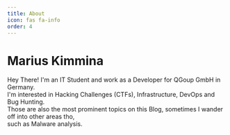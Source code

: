 ```yaml
---
title: About
icon: fas fa-info
order: 4
---
```


# Marius Kimmina
Hey There! I'm an IT Student and work as a Developer for QGoup GmbH in Germany.  
I'm interested in Hacking Challenges (CTFs), Infrastructure, DevOps and Bug Hunting.  
Those are also the most prominent topics on this Blog, sometimes I wander off into other areas tho,  
such as Malware analysis. 